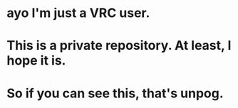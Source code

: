 # ayo I'm just a VRC user.
# This is a private repository. At least, I hope it is.
# So if you can see this, that's unpog.
